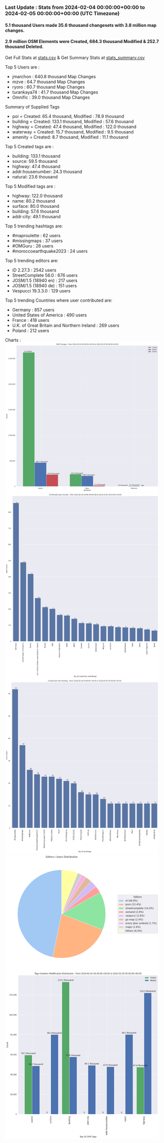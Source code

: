 ### Last Update : Stats from 2024-02-04 00:00:00+00:00 to 2024-02-05 00:00:00+00:00 (UTC Timezone)

#### 5.1 thousand Users made 35.6 thousand changesets with 3.8 million map changes.
#### 2.9 million OSM Elements were Created, 684.3 thousand Modified & 252.7 thousand Deleted.
Get Full Stats at [stats.csv](/stats/Global/Daily/stats.csv)
 & Get Summary Stats at [stats_summary.csv](/stats/Global/Daily/stats_summary.csv)

Top 5 Users are : 
- jmarchon : 640.8 thousand Map Changes
- mzve : 64.7 thousand Map Changes
- ryoro : 60.7 thousand Map Changes
- turankaya74 : 41.7 thousand Map Changes
- Omnific : 39.0 thousand Map Changes

Summary of Supplied Tags
- poi = Created: 65.4 thousand, Modified : 78.9 thousand
- building = Created: 133.1 thousand, Modified : 57.6 thousand
- highway = Created: 47.4 thousand, Modified : 122.0 thousand
- waterway = Created: 15.7 thousand, Modified : 9.5 thousand
- amenity = Created: 8.7 thousand, Modified : 11.1 thousand


Top 5 Created tags are :
- building: 133.1 thousand
- source: 59.5 thousand
- highway: 47.4 thousand
- addr:housenumber: 24.3 thousand
- natural: 23.6 thousand


Top 5 Modified tags are :
- highway: 122.0 thousand
- name: 80.2 thousand
- surface: 80.0 thousand
- building: 57.6 thousand
- addr:city: 49.1 thousand


Top 5 trending hashtags are:
- #maproulette : 62 users
- #missingmaps : 37 users
- #OMGuru : 26 users
- #moroccoearthquake2023 : 24 users


Top 5 trending editors are:
- iD 2.27.3 : 2542 users
- StreetComplete 56.0 : 676 users
- JOSM/1.5 (18940 en) : 217 users
- JOSM/1.5 (18940 de) : 151 users
- Vespucci 19.3.3.0 : 129 users


Top 5 trending Countries where user contributed are:
- Germany : 857 users
- United States of America : 490 users
- France : 418 users
- U.K. of Great Britain and Northern Ireland : 269 users
- Poland : 212 users


 Charts : 
![Alt text](./stats_osm_changes.png) 
![Alt text](./stats_users_per_country.png) 
![Alt text](./stats_users_per_hashtag.png) 
![Alt text](./stats_editors_pie_chart.png) 
![Alt text](./stats_tags.png) 
